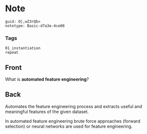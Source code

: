 # Note
```
guid: O|,wZ3rQb>
notetype: Basic-d7a3e-4ce08
```

### Tags
```
01_instantiation
repeat
```

## Front
What is <b>automated feature engineering</b>?

## Back
Automates the feature engineering process and extracts useful and
meaningful features of the given dataset.
<div>
  In automated feature engineering brute force approaches (forward
  selection) or neural networks are used for feature engineering.
</div>
